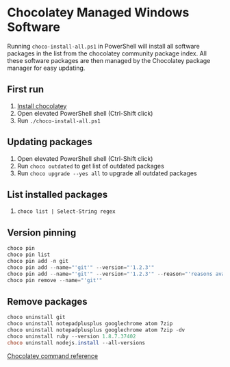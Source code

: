 # Chocolatey Managed Windows Software

Running `choco-install-all.ps1` in PowerShell will install all software packages in the list from the chocolatey community package index. All these software packages are then managed by the Chocolatey package manager for easy updating.

## First run

1. [Install chocolatey](https://chocolatey.org/install)
1. Open elevated PowerShell shell (Ctrl-Shift click)
1. Run `./choco-install-all.ps1`

## Updating packages

1. Open elevated PowerShell shell (Ctrl-Shift click)
1. Run `choco outdated` to get list of outdated packages
1. Run `choco upgrade --yes all` to upgrade all outdated packages

## List installed packages

1. `choco list | Select-String regex`

## Version pinning

```powershell
choco pin
choco pin list
choco pin add -n git
choco pin add --name="'git'" --version="'1.2.3'"
choco pin add --name="'git'" --version="'1.2.3'" --reason="'reasons available in business editions only'"
choco pin remove --name="'git'"
```

## Remove packages

```powershell
choco uninstall git
choco uninstall notepadplusplus googlechrome atom 7zip
choco uninstall notepadplusplus googlechrome atom 7zip -dv
choco uninstall ruby --version 1.8.7.37402
choco uninstall nodejs.install --all-versions
```



[Chocolatey command reference](https://chocolatey.org/docs/commands-reference)
